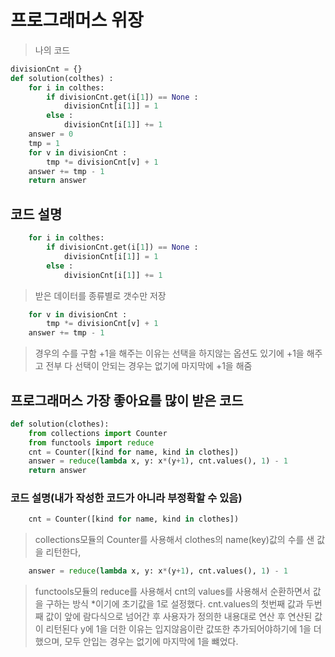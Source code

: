 # 프로그래머스 위장

> 나의 코드
```Python
divisionCnt = {}
def solution(colthes) :
    for i in colthes:
        if divisionCnt.get(i[1]) == None :
            divisionCnt[i[1]] = 1
        else :
            divisionCnt[i[1]] += 1
    answer = 0
    tmp = 1
    for v in divisionCnt :
        tmp *= divisionCnt[v] + 1
    answer += tmp - 1
    return answer
```

## 코드 설명
```Python
    for i in colthes:
        if divisionCnt.get(i[1]) == None :
            divisionCnt[i[1]] = 1
        else :
            divisionCnt[i[1]] += 1
```
> 받은 데이터를 종류별로 갯수만 저장

```Python
    for v in divisionCnt :
        tmp *= divisionCnt[v] + 1
    answer += tmp - 1
```
> 경우의 수를 구함 +1을 해주는 이유는 선택을 하지않는 옵션도 있기에 +1을 해주고 전부 다 선택이 안되는 경우는 없기에 마지막에 +1을 해줌

## 프로그래머스 가장 좋아요를 많이 받은 코드

```Python
def solution(clothes):
    from collections import Counter
    from functools import reduce
    cnt = Counter([kind for name, kind in clothes])
    answer = reduce(lambda x, y: x*(y+1), cnt.values(), 1) - 1
    return answer
```
### 코드 설명(내가 작성한 코드가 아니라 부정확할 수 있음)

```Python 
    cnt = Counter([kind for name, kind in clothes])
```
> collections모듈의 Counter를 사용해서 clothes의 name(key)값의 수를 샌 값을 리턴한다,

```Python
    answer = reduce(lambda x, y: x*(y+1), cnt.values(), 1) - 1
```
> functools모듈의 reduce를 사용해서 cnt의 values를 사용해서 순환하면서 값을 구하는 방식 *이기에 초기값을 1로 설정했다.
cnt.values의 첫번째 값과 두번째 값이 앞에 람다식으로 넘어간 후 사용자가 정의한 내용대로 연산 후 연산된 값이 리턴된다
y에 1을 더한 이유는 입지않음이란 값또한 추가되어야하기에 1을 더했으며, 모두 안입는 경우는 없기에 마지막에 1을 뺴었다.